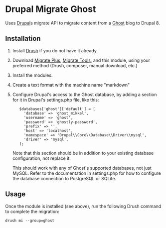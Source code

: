 Drupal Migrate Ghost
====================

Uses [Drupal][]s migrate API to migrate content from a [Ghost][] blog to
Drupal 8.

## Installation

1. Install [Drush][] if you do not have it already.
2. Download [Migrate Plus][], [Migrate Tools][], and this module, using 
   your preferred method (Drush, composer, manual download, etc.)
3. Install the modules.
4. Create a text format with the machine name "markdown"
5. Configure Drupal's access to the Ghost database, by adding a section
   for it in Drupal's settings.php file, like this:
   
		  $databases['ghost']['default'] = [
		    'database' => 'ghost_mikkel',
		    'username' => 'ghost',
		    'password' => 'ghostly-password',
		    'prefix' => '',
		    'host' => 'localhost',
		    'namespace' => 'Drupal\\Core\\Database\\Driver\\mysql',
		    'driver' => 'mysql',
		  ];
		  
	Note that this section should be in addition to your existing database
	configuration, not replace it.

	This should work with any of Ghost's supported databases, not just
	MySQL. Refer to the documentation in settings.php for how to configure
	the database connection to PostgreSQL or SQLite.


## Usage

Once the module is installed (see above), run the following Drush command
to complete the migration:

    drush mi --group=ghost

[Drupal]: https://www.drupal.org/
[Ghost]: https://ghost.org/
[Migrate Plus]: https://www.drupal.org/project/migrate_plus
[Migrate Tools]: https://www.drupal.org/project/migrate_tools
[Drush]: http://www.drush.org/
